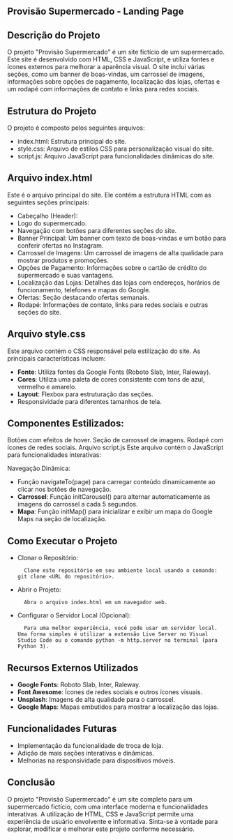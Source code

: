 ## Provisão Supermercado - Landing Page

## Descrição do Projeto

O projeto "Provisão Supermercado" é um site fictício de um supermercado. Este site é desenvolvido com HTML, CSS e JavaScript, e utiliza fontes e ícones externos para melhorar a aparência visual. O site inclui várias seções, como um banner de boas-vindas, um carrossel de imagens, informações sobre opções de pagamento, localização das lojas, ofertas e um rodapé com informações de contato e links para redes sociais.

## Estrutura do Projeto
O projeto é composto pelos seguintes arquivos:

* index.html: Estrutura principal do site.
* style.css: Arquivo de estilos CSS para personalização visual do site.
* script.js: Arquivo JavaScript para funcionalidades dinâmicas do site.

## Arquivo index.html
Este é o arquivo principal do site. Ele contém a estrutura HTML com as seguintes seções principais:

* Cabeçalho (Header):
* Logo do supermercado.
* Navegação com botões para diferentes seções do site.
* Banner Principal: Um banner com texto de boas-vindas e um botão para conferir ofertas no Instagram.
* Carrossel de Imagens: Um carrossel de imagens de alta qualidade para mostrar produtos e promoções.
* Opções de Pagamento: Informações sobre o cartão de crédito do supermercado e suas vantagens.
* Localização das Lojas: Detalhes das lojas com endereços, horários de funcionamento, telefones e mapas do Google.
* Ofertas: Seção destacando ofertas semanais.
* Rodapé: Informações de contato, links para redes sociais e outras seções do site.

## Arquivo style.css
Este arquivo contém o CSS responsável pela estilização do site. As principais características incluem:

* **Fonte**: Utiliza fontes da Google Fonts (Roboto Slab, Inter, Raleway).
* **Cores**: Utiliza uma paleta de cores consistente com tons de azul, vermelho e amarelo.
* **Layout**: Flexbox para estruturação das seções.
* Responsividade para diferentes tamanhos de tela.

## Componentes Estilizados:
Botões com efeitos de hover.
Seção de carrossel de imagens.
Rodapé com ícones de redes sociais.
Arquivo script.js
Este arquivo contém o JavaScript para funcionalidades interativas:

Navegação Dinâmica:
* Função navigateTo(page) para carregar conteúdo dinamicamente ao clicar nos botões de navegação.
* **Carrossel**: Função initCarousel() para alternar automaticamente as imagens do carrossel a cada 5 segundos.
* **Mapa**: Função initMap() para inicializar e exibir um mapa do Google Maps na seção de localização.

## Como Executar o Projeto
* Clonar o Repositório:

        Clone este repositório em seu ambiente local usando o comando: git clone <URL do repositório>.

* Abrir o Projeto:

        Abra o arquivo index.html em um navegador web.

* Configurar o Servidor Local (Opcional):

        Para uma melhor experiência, você pode usar um servidor local. Uma forma simples é utilizar a extensão Live Server no Visual Studio Code ou o comando python -m http.server no terminal (para Python 3).

## Recursos Externos Utilizados

* **Google Fonts**: Roboto Slab, Inter, Raleway.
* **Font Awesome**: Ícones de redes sociais e outros ícones visuais.
* **Unsplash**: Imagens de alta qualidade para o carrossel.
* **Google Maps**: Mapas embutidos para mostrar a localização das lojas.

## Funcionalidades Futuras

* Implementação da funcionalidade de troca de loja.
* Adição de mais seções interativas e dinâmicas.
* Melhorias na responsividade para dispositivos móveis.
  
## Conclusão

O projeto "Provisão Supermercado" é um site completo para um supermercado fictício, com uma interface moderna e funcionalidades interativas. A utilização de HTML, CSS e JavaScript permite uma experiência de usuário envolvente e informativa. Sinta-se à vontade para explorar, modificar e melhorar este projeto conforme necessário.
